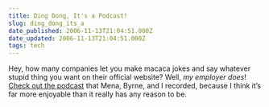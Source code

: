 ```yaml
---
title: Ding Dong, It's a Podcast!
slug: ding_dong_its_a
date_published: 2006-11-13T21:04:51.000Z
date_updated: 2006-11-13T21:04:51.000Z
tags: tech
---
```


Hey, how many companies let you make macaca jokes and say whatever stupid thing you want on their official website? Well, *my employer does*! [Check out the podcast](http://www.sixapart.com/pronet/weblog/2006/11/six_apart_podcast.html) that Mena, Byrne, and I recorded, because I think it’s far more enjoyable than it really has any reason to be.
